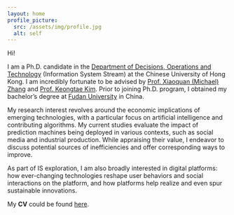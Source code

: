 ```yaml
---
layout: home
profile_picture:
  src: /assets/img/profile.jpg
  alt: self
---
```


Hi! 

I am a Ph.D. candidate in the [Department of Decisions, Operations and Technology](https://www.bschool.cuhk.edu.hk/departments/decisions-operations-and-technology/) (Information System Stream) at the Chinese University of Hong Kong. I am incredibly fortunate to be advised by [Prof. Xiaoquan (Michael) Zhang](https://mikezhang.com) and [Prof. Keongtae Kim](https://keongkim.github.io). Prior to joining Ph.D. program, I obtained my bachelor’s degree at [Fudan University](https://www.fudan.edu.cn/en/) in China.

My research interest revolves around the economic implications of emerging technologies, with a particular focus on artificial intelligence and contributing algorithms. My current studies evaluate the impact of prediction machines being deployed in various contexts, such as social media and industrial production. While appraising their value, I endeavor to discuss potential sources of inefficiencies and offer corresponding ways to improve.

As part of IS exploration, I am also broadly interested in digital platforms: how ever-changing technologies reshape user behaviors and social interactions on the platform, and how platforms help realize and even spur sustainable innovations. 

My **CV** could be found [here](https://miaozhehan99.github.io/assets/CV_MiaozheHAN.pdf).

